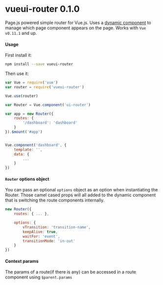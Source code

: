 
vueui-router 0.1.0
==================
Page.js powered simple router for Vue.js. Uses a [dynamic component](http://vuejs.org/guide/components.html#Dynamic_Components) to manage
which page component appears on the page. Works with ```Vue v0.11.1``` and up.

#### Usage

First install it:
```bash
npm install --save vueui-router
```

Then use it:
```js
var Vue = require('vue')
var router = require('vueui-router')

Vue.use(router)

var Router = Vue.component('ui-router')

var app = new Router({
    routes: {
        '/dashboard': 'dashboard'
    }
}).$mount('#app')


Vue.component('dashboard', {
    template: '',
    data: {
        ...
    }
})

```

#### ```Router``` options object
You can pass an optional ```options``` object as an option when instantiating the Router. Those camel cased props will all added to
the dynamic component that is switching the route components internally.

```js
new Router({
    routes: { ... },

    options: {
        vTransition: 'transition-name',
        keepAlive: true,
        waitFor: 'event',
        transitionMode: 'in-out'
    }
})

```

#### Context params
The params of a route(if there is any) can be accessed in a route component using ```$parent.params```
